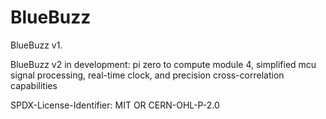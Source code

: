 # BlueBuzz
BlueBuzz v1.

BlueBuzz v2 in development: pi zero to compute module 4, simplified mcu signal processing, real-time clock, and precision cross-correlation capabilities


SPDX-License-Identifier: MIT OR CERN-OHL-P-2.0
